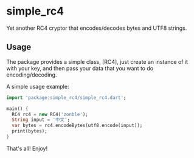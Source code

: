 # simple_rc4

Yet another RC4 cryptor that encodes/decodes bytes and UTF8 strings.

## Usage

The package provides a simple class, [RC4], just create an instance of it with
your key, and then pass your data that you want to do encoding/decoding.

A simple usage example:

```dart
import 'package:simple_rc4/simple_rc4.dart';

main() {
  RC4 rc4 = new RC4('zonble');
  String input = '中文';
  var bytes = rc4.encodeBytes(utf8.encode(input));
  print(bytes);
}
```

That's all! Enjoy!
